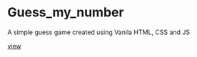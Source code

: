 # Guess_my_number
A simple guess game created using Vanila HTML, CSS and JS

[view](https://vigneshg1616.github.io/Guess_my_number/)

